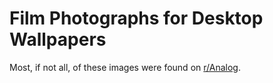 # Film Photographs for Desktop Wallpapers

Most, if not all, of these images were found on [r/Analog](https://www.reddit.com/r/analog/).
